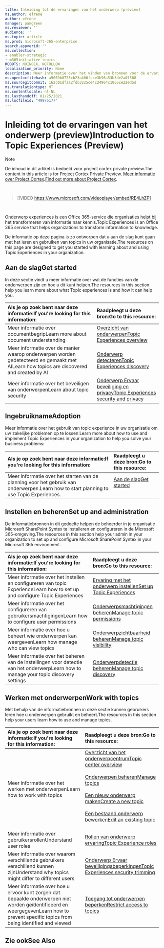 ```yaml
---
title: Inleiding tot de ervaringen van het onderwerp (preview)
ms.author: efrene
author: efrene
manager: pamgreen
ms.reviewer: ''
audience: ''
ms.topic: article
ms.prod: microsoft-365-enterprise
search.appverid: ''
ms.collection:
- enabler-strategic
- m365initiative-topics
ROBOTS: NOINDEX, NOFOLLOW
localization_priority: None
description: Meer informatie over het vinden van bronnen voor de ervaringen van een onderwerp.
ms.openlocfilehash: a9069b8723cb23a406fcce3b96a53b3de2a07568
ms.sourcegitcommit: 162c01dfaa2fdb3225ce4c24964c1065ce22ed5d
ms.translationtype: MT
ms.contentlocale: nl-NL
ms.lasthandoff: 01/25/2021
ms.locfileid: "49976177"
---
```

# <a name="introduction-to-topic-experiences-preview"></a><span data-ttu-id="23528-103">Inleiding tot de ervaringen van het onderwerp (preview)</span><span class="sxs-lookup"><span data-stu-id="23528-103">Introduction to Topic Experiences (Preview)</span></span>

> [!Note] 
> <span data-ttu-id="23528-104">De inhoud in dit artikel is bedoeld voor project cortex private preview.</span><span class="sxs-lookup"><span data-stu-id="23528-104">The content in this article is for Project Cortex Private Preview.</span></span> <span data-ttu-id="23528-105">[Meer informatie over Project Cortex](https://aka.ms/projectcortex).</span><span class="sxs-lookup"><span data-stu-id="23528-105">[Find out more about Project Cortex](https://aka.ms/projectcortex).</span></span>

</br>

> [!VIDEO https://www.microsoft.com/videoplayer/embed/RE4LhZP]  

</br>


<span data-ttu-id="23528-106">Onderwerp experiences is een Office 365-service die organisaties helpt bij het transformeren van informatie naar kennis.</span><span class="sxs-lookup"><span data-stu-id="23528-106">Topic Experiences is an Office 365 service that helps organizations to transform information to knowledge.</span></span>

<span data-ttu-id="23528-107">De informatie op deze pagina is zo ontworpen dat u aan de slag kunt gaan met het leren en gebruiken van topics in uw organisatie.</span><span class="sxs-lookup"><span data-stu-id="23528-107">The resources on this page are designed to get you started with learning about and using Topic Experiences in your organization.</span></span>

## <a name="get-started"></a><span data-ttu-id="23528-108">Aan de slag</span><span class="sxs-lookup"><span data-stu-id="23528-108">Get started</span></span>

<span data-ttu-id="23528-109">In deze sectie vindt u meer informatie over wat de functies van de onderwerpen zijn en hoe u dit kunt helpen.</span><span class="sxs-lookup"><span data-stu-id="23528-109">The resources in this section help you learn more about what Topic experiences is and how it can help you.</span></span>

| <span data-ttu-id="23528-110">Als je op zoek bent naar deze informatie:</span><span class="sxs-lookup"><span data-stu-id="23528-110">If you're looking for this information:</span></span> | <span data-ttu-id="23528-111">Raadpleegt u deze bron:</span><span class="sxs-lookup"><span data-stu-id="23528-111">Go to this resource:</span></span> |
|:-----|:-----|
|<span data-ttu-id="23528-112">Meer informatie over documentbegrip</span><span class="sxs-lookup"><span data-stu-id="23528-112">Learn more about document understanding</span></span>|[<span data-ttu-id="23528-113">Overzicht van onderwerpen</span><span class="sxs-lookup"><span data-stu-id="23528-113">Topic Experiences overview</span></span>](topic-experiences-overview.md)|
|<span data-ttu-id="23528-114">Meer informatie over de manier waarop onderwerpen worden gedetecteerd en gemaakt met AI</span><span class="sxs-lookup"><span data-stu-id="23528-114">Learn how topics are discovered and created by AI</span></span>|[<span data-ttu-id="23528-115">Onderwerp detecteren</span><span class="sxs-lookup"><span data-stu-id="23528-115">Topic Experiences discovery</span></span>](topic-experiences-discovery.md)|
|<span data-ttu-id="23528-116">Meer informatie over het beveiligen van onderwerpen</span><span class="sxs-lookup"><span data-stu-id="23528-116">Learn about topic security</span></span>|[<span data-ttu-id="23528-117">Onderwerp Ervaar beveiliging en privacy</span><span class="sxs-lookup"><span data-stu-id="23528-117">Topic Experiences security and privacy</span></span>](topic-experiences-security-privacy.md)|


## <a name="adoption"></a><span data-ttu-id="23528-118">Ingebruikname</span><span class="sxs-lookup"><span data-stu-id="23528-118">Adoption</span></span>

<span data-ttu-id="23528-119">Meer informatie over het gebruik van topic experience in uw organisatie om uw zakelijke problemen op te lossen:</span><span class="sxs-lookup"><span data-stu-id="23528-119">Learn more about how to use and implement Topic Experiences in your organization to help you solve your business problems:</span></span> 

| <span data-ttu-id="23528-120">Als je op zoek bent naar deze informatie:</span><span class="sxs-lookup"><span data-stu-id="23528-120">If you're looking for this information:</span></span> | <span data-ttu-id="23528-121">Raadpleegt u deze bron:</span><span class="sxs-lookup"><span data-stu-id="23528-121">Go to this resource:</span></span> |
|:-----|:-----|
|<span data-ttu-id="23528-122">Meer informatie over het starten van de planning voor het gebruik van onderwerpen.</span><span class="sxs-lookup"><span data-stu-id="23528-122">Learn how to start planning to use Topic Experiences.</span></span> |[<span data-ttu-id="23528-123">Aan de slag</span><span class="sxs-lookup"><span data-stu-id="23528-123">Get started</span></span>](topics-adoption-getstarted.md)<br><br>|  

## <a name="set-up-and-administration"></a><span data-ttu-id="23528-124">Instellen en beheren</span><span class="sxs-lookup"><span data-stu-id="23528-124">Set up and administration</span></span>

<span data-ttu-id="23528-125">De informatiebronnen in dit gedeelte helpen de beheerder in je organisatie Microsoft SharePoint Syntex te installeren en configureren in de Microsoft 365-omgeving.</span><span class="sxs-lookup"><span data-stu-id="23528-125">The resources in this section help your admin in your organization to set up and configure Microsoft SharePoint Syntex in your Microsoft 365 environment.</span></span>

| <span data-ttu-id="23528-126">Als je op zoek bent naar deze informatie:</span><span class="sxs-lookup"><span data-stu-id="23528-126">If you're looking for this information:</span></span> | <span data-ttu-id="23528-127">Raadpleegt u deze bron:</span><span class="sxs-lookup"><span data-stu-id="23528-127">Go to this resource:</span></span> |
|:-----|:-----|
|<span data-ttu-id="23528-128">Meer informatie over het instellen en configureren van topic Experience</span><span class="sxs-lookup"><span data-stu-id="23528-128">Learn how to set up and configure Topic Experiences</span></span>|[<span data-ttu-id="23528-129">Ervaring met het onderwerp instellen</span><span class="sxs-lookup"><span data-stu-id="23528-129">Set up Topic Experiences</span></span>](set-up-topic-experiences.md)|
|<span data-ttu-id="23528-130">Meer informatie over het configureren van gebruikersmachtigingen</span><span class="sxs-lookup"><span data-stu-id="23528-130">Learn how to configure user permissions</span></span>|[<span data-ttu-id="23528-131">Onderwerpsmachtigingen beheren</span><span class="sxs-lookup"><span data-stu-id="23528-131">Manage topic permissions</span></span>](topic-experiences-user-permissions.md)|
|<span data-ttu-id="23528-132">Meer informatie over hoe u beheert wie onderwerpen kan weergeven</span><span class="sxs-lookup"><span data-stu-id="23528-132">Learn how manage who can view topics</span></span>|[<span data-ttu-id="23528-133">Onderwerpzichtbaarheid beheren</span><span class="sxs-lookup"><span data-stu-id="23528-133">Manage topic visibility</span></span>](topic-experiences-knowledge-rules.md)|
|<span data-ttu-id="23528-134">Meer informatie over het beheren van de instellingen voor detectie van het onderwerp</span><span class="sxs-lookup"><span data-stu-id="23528-134">Learn how to manage your topic discovery settings</span></span>|[<span data-ttu-id="23528-135">Onderwerpdetectie beheren</span><span class="sxs-lookup"><span data-stu-id="23528-135">Manage topic discovery</span></span>](topic-experiences-discovery.md)|

## <a name="work-with-topics"></a><span data-ttu-id="23528-136">Werken met onderwerpen</span><span class="sxs-lookup"><span data-stu-id="23528-136">Work with topics</span></span>

<span data-ttu-id="23528-137">Met behulp van de informatiebronnen in deze sectie kunnen gebruikers leren hoe u onderwerpen gebruikt en beheert.</span><span class="sxs-lookup"><span data-stu-id="23528-137">The resources in this section help your users learn how to use and manage topics.</span></span>

| <span data-ttu-id="23528-138">Als je op zoek bent naar deze informatie:</span><span class="sxs-lookup"><span data-stu-id="23528-138">If you're looking for this information:</span></span> | <span data-ttu-id="23528-139">Raadpleegt u deze bron:</span><span class="sxs-lookup"><span data-stu-id="23528-139">Go to this resource:</span></span> |
|:-----|:-----|
|<span data-ttu-id="23528-140">Meer informatie over het werken met onderwerpen</span><span class="sxs-lookup"><span data-stu-id="23528-140">Learn how to work with topics</span></span>|[<span data-ttu-id="23528-141">Overzicht van het onderwerpcentrum</span><span class="sxs-lookup"><span data-stu-id="23528-141">Topic center overview</span></span>](topic-center-overview.md)<br><br>[<span data-ttu-id="23528-142">Onderwerpen beheren</span><span class="sxs-lookup"><span data-stu-id="23528-142">Manage topics</span></span>](manage-topics.md)<br><br>[<span data-ttu-id="23528-143">Een nieuw onderwerp maken</span><span class="sxs-lookup"><span data-stu-id="23528-143">Create a new topic</span></span>](create-a-topic.md)<br><br>[<span data-ttu-id="23528-144">Een bestaand onderwerp bewerken</span><span class="sxs-lookup"><span data-stu-id="23528-144">Edit an existing topic</span></span>](edit-a-topic.md)<br><br>|
|<span data-ttu-id="23528-145">Meer informatie over gebruikersrollen</span><span class="sxs-lookup"><span data-stu-id="23528-145">Understand user roles</span></span>|[<span data-ttu-id="23528-146">Rollen van onderwerp ervaring</span><span class="sxs-lookup"><span data-stu-id="23528-146">Topic Experience roles</span></span>](topic-experiences-roles.md)|
|<span data-ttu-id="23528-147">Meer informatie over waarom verschillende gebruikers verschillend kunnen zijn</span><span class="sxs-lookup"><span data-stu-id="23528-147">Understand why topics might differ to different users</span></span>|[<span data-ttu-id="23528-148">Onderwerp Ervaar beveiligingsbeperkingen</span><span class="sxs-lookup"><span data-stu-id="23528-148">Topic Experiences security trimming</span></span>](topic-experiences-security-trimming.md)|
|<span data-ttu-id="23528-149">Meer informatie over hoe u ervoor kunt zorgen dat bepaalde onderwerpen niet worden geïdentificeerd en weergegeven</span><span class="sxs-lookup"><span data-stu-id="23528-149">Learn how to prevent specific topics from being identified and viewed</span></span>|[<span data-ttu-id="23528-150">Toegang tot onderwerpen beperken</span><span class="sxs-lookup"><span data-stu-id="23528-150">Restrict access to topics</span></span>](restrict-access-to-topics.md)|



## <a name="see-also"></a><span data-ttu-id="23528-151">Zie ook</span><span class="sxs-lookup"><span data-stu-id="23528-151">See Also</span></span>
